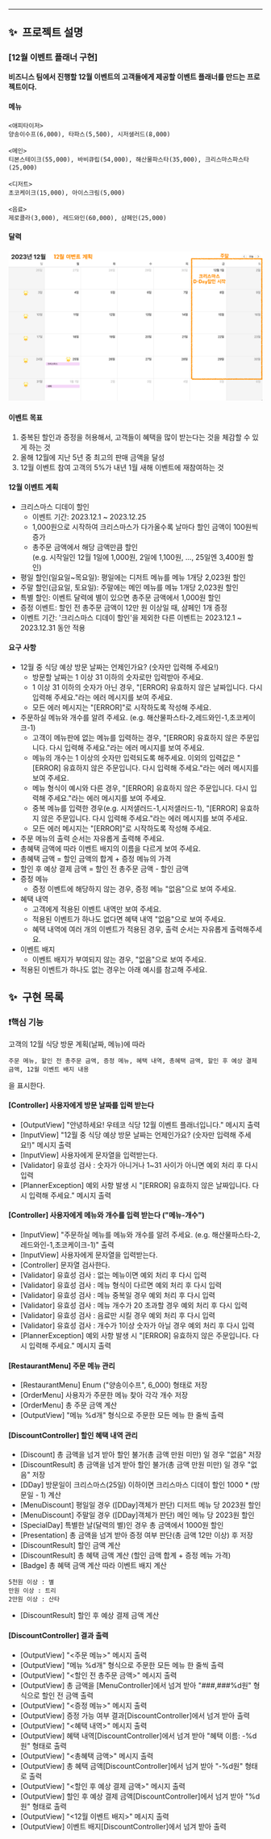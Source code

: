 ---
## ✨&nbsp;&nbsp;프로젝트 설명
### [12월 이벤트 플래너 구현]
**비즈니스 팀에서 진행할 12월 이벤트의 고객들에게 제공할 이벤트 플래너를 만드는 프로젝트이다.**

#### 메뉴

```
<애피타이저>
양송이수프(6,000), 타파스(5,500), 시저샐러드(8,000)

<메인>
티본스테이크(55,000), 바비큐립(54,000), 해산물파스타(35,000), 크리스마스파스타(25,000)

<디저트>
초코케이크(15,000), 아이스크림(5,000)

<음료>
제로콜라(3,000), 레드와인(60,000), 샴페인(25,000)
```

#### 달력

![](../image.png)

#### 이벤트 목표

1. 중복된 할인과 증정을 허용해서, 고객들이 혜택을 많이 받는다는 것을 체감할 수 있게 하는 것
2. 올해 12월에 지난 5년 중 최고의 판매 금액을 달성
3. 12월 이벤트 참여 고객의 5%가 내년 1월 새해 이벤트에 재참여하는 것

#### 12월 이벤트 계획

- 크리스마스 디데이 할인
    - 이벤트 기간: 2023.12.1 ~ 2023.12.25
    - 1,000원으로 시작하여 크리스마스가 다가올수록 날마다 할인 금액이 100원씩 증가
    - 총주문 금액에서 해당 금액만큼 할인  
      (e.g. 시작일인 12월 1일에 1,000원, 2일에 1,100원, ..., 25일엔 3,400원 할인)
- 평일 할인(일요일~목요일): 평일에는 디저트 메뉴를 메뉴 1개당 2,023원 할인
- 주말 할인(금요일, 토요일): 주말에는 메인 메뉴를 메뉴 1개당 2,023원 할인
- 특별 할인: 이벤트 달력에 별이 있으면 총주문 금액에서 1,000원 할인
- 증정 이벤트: 할인 전 총주문 금액이 12만 원 이상일 때, 샴페인 1개 증정
- 이벤트 기간: '크리스마스 디데이 할인'을 제외한 다른 이벤트는 2023.12.1 ~ 2023.12.31 동안 적용

#### 요구 사항

- 12월 중 식당 예상 방문 날짜는 언제인가요? (숫자만 입력해 주세요!)
    - 방문할 날짜는 1 이상 31 이하의 숫자로만 입력받아 주세요.
    - 1 이상 31 이하의 숫자가 아닌 경우, "[ERROR] 유효하지 않은 날짜입니다. 다시 입력해 주세요."라는 에러 메시지를 보여 주세요.
    - 모든 에러 메시지는 "[ERROR]"로 시작하도록 작성해 주세요.
- 주문하실 메뉴와 개수를 알려 주세요. (e.g. 해산물파스타-2,레드와인-1,초코케이크-1)
    - 고객이 메뉴판에 없는 메뉴를 입력하는 경우, "[ERROR] 유효하지 않은 주문입니다. 다시 입력해 주세요."라는 에러 메시지를 보여 주세요.
    - 메뉴의 개수는 1 이상의 숫자만 입력되도록 해주세요. 이외의 입력값은 "[ERROR] 유효하지 않은 주문입니다. 다시 입력해 주세요."라는 에러 메시지를 보여 주세요.
    - 메뉴 형식이 예시와 다른 경우, "[ERROR] 유효하지 않은 주문입니다. 다시 입력해 주세요."라는 에러 메시지를 보여 주세요.
    - 중복 메뉴를 입력한 경우(e.g. 시저샐러드-1,시저샐러드-1), "[ERROR] 유효하지 않은 주문입니다. 다시 입력해 주세요."라는 에러 메시지를 보여 주세요.
    - 모든 에러 메시지는 "[ERROR]"로 시작하도록 작성해 주세요.
- 주문 메뉴의 출력 순서는 자유롭게 출력해 주세요.
- 총혜택 금액에 따라 이벤트 배지의 이름을 다르게 보여 주세요.
- 총혜택 금액 = 할인 금액의 합계 + 증정 메뉴의 가격
- 할인 후 예상 결제 금액 = 할인 전 총주문 금액 - 할인 금액
- 증정 메뉴
    - 증정 이벤트에 해당하지 않는 경우, 증정 메뉴 "없음"으로 보여 주세요.
- 혜택 내역
    - 고객에게 적용된 이벤트 내역만 보여 주세요.
    - 적용된 이벤트가 하나도 없다면 혜택 내역 "없음"으로 보여 주세요.
    - 혜택 내역에 여러 개의 이벤트가 적용된 경우, 출력 순서는 자유롭게 출력해주세요.
- 이벤트 배지
    - 이벤트 배지가 부여되지 않는 경우, "없음"으로 보여 주세요.
- 적용된 이벤트가 하나도 없는 경우는 아래 예시를 참고해 주세요.



## ✨&nbsp;&nbsp;구현 목록

### ❗핵심 기능 
고객의 12월 식당 방문 계획(날짜, 메뉴)에 따라 
```
주문 메뉴, 할인 전 총주문 금액, 증정 메뉴, 혜택 내역, 총혜택 금액, 할인 후 예상 결제 금액, 12월 이벤트 배지 내용
```
을 표시한다.


#### [Controller] 사용자에게 방문 날짜를 입력 받는다

* [OutputView] "안녕하세요! 우테코 식당 12월 이벤트 플래너입니다." 메시지 출력
* [InputView] "12월 중 식당 예상 방문 날짜는 언제인가요? (숫자만 입력해 주세요!)" 메시지 출력
* [InputView] 사용자에게 문자열을 입력받는다.
* [Validator] 유효성 검사 : 숫자가 아니거나 1~31 사이가 아니면 예외 처리 후 다시 입력
* [PlannerException] 예외 사항 발생 시 "[ERROR] 유효하지 않은 날짜입니다. 다시 입력해 주세요." 메시지 출력

#### [Controller] 사용자에게 메뉴와 개수를 입력 받는다 ("메뉴-개수")

* [InputView] "주문하실 메뉴를 메뉴와 개수를 알려 주세요. (e.g. 해산물파스타-2,레드와인-1,초코케이크-1)" 출력
* [InputView] 사용자에게 문자열을 입력받는다.
* [Controller] 문자열 검사한다.
* [Validator] 유효성 검사 : 없는 메뉴이면 예외 처리 후 다시 입력
* [Validator] 유효성 검사 : 메뉴 형식이 다르면 예외 처리 후 다시 입력
* [Validator] 유효성 검사 : 메뉴 중복일 경우 예외 처리 후 다시 입력
* [Validator] 유효성 검사 : 메뉴 개수가 20 초과할 경우 예외 처리 후 다시 입력
* [Validator] 유효성 검사 : 음료만 시킬 경우 예외 처리 후 다시 입력
* [Validator] 유효성 검사 : 개수가 1이상 숫자가 아닐 경우 예외 처리 후 다시 입력
* [PlannerException] 예외 사항 발생 시 "[ERROR] 유효하지 않은 주문입니다. 다시 입력해 주세요." 메시지 출력

#### [RestaurantMenu] 주문 메뉴 관리

* [RestaurantMenu] Enum ("양송이수프", 6_000) 형태로 저장
* [OrderMenu] 사용자가 주문한 메뉴 찾아 각각 개수 저장
* [OrderMenu] 총 주문 금액 계산
* [OutputView] "메뉴 %d개" 형식으로 주문한 모든 메뉴 한 줄씩 출력

#### [DiscountController] 할인 혜택 내역 관리

* [Discount] 총 금액을 넘겨 받아 할인 불가(총 금액 만원 미만) 일 경우 "없음" 저장
* [DiscountResult] 총 금액을 넘겨 받아 할인 불가(총 금액 만원 미만) 일 경우 "없음" 저장
* [DDay] 방문일이 크리스마스(25일) 이하이면 크리스마스 디데이 할인 1000 * (방문일 - 1) 계산
* [MenuDiscount] 평일일 경우 ([DDay]객체가 판단) 디저트 메뉴 당 2023원 할인
* [MenuDiscount] 주말일 경우 ([DDay]객체가 판단) 메인 메뉴 당 2023원 할인
* [SpecialDay] 특별한 날(달력의 별)인 경우 총 금액에서 1000원 할인
* [Presentation] 총 금액을 넘겨 받아 증정 여부 판단(총 금액 12만 이상) 후 저장
* [DiscountResult] 할인 금액 계산
* [DiscountResult] 총 혜택 금액 계산 (할인 금액 합계 + 증정 메뉴 가격)
* [Badge] 총 혜택 금액 계산 따라 이벤트 배지 계산
```
5천원 이상 : 별
만원 이상 : 트리
2만원 이상 : 산타
```
* [DiscountResult] 할인 후 예상 결제 금액 계산

#### [DiscountController] 결과 출력

* [OutputView] "<주문 메뉴>" 메시지 출력
* [OutputView] "메뉴 %d개" 형식으로 주문한 모든 메뉴 한 줄씩 출력
* [OutputView] "<할인 전 총주문 금액>" 메시지 출력
* [OutputView] 총 금액을 [MenuController]에서 넘겨 받아 "###,###%d원" 형식으로 할인 전 금액 출력
* [OutputView] "<증정 메뉴>" 메시지 출력
* [OutputView] 증정 가능 여부 결과[DiscountController]에서 넘겨 받아 출력
* [OutputView] "<혜택 내역>" 메시지 출력
* [OutputView] 혜택 내역[DiscountController]에서 넘겨 받아 "혜택 이름: -%d원" 형태로 출력
* [OutputView] "<총혜택 금액>" 메시지 출력
* [OutputView] 총 혜택 금액[DiscountController]에서 넘겨 받아 "-%d원" 형태로 출력
* [OutputView] "<할인 후 예상 결제 금액>" 메시지 출력
* [OutputView] 할인 후 예상 결제 금액[DiscountController]에서 넘겨 받아 "%d원" 형태로 출력
* [OutputView] "<12월 이벤트 배지>" 메시지 출력
* [OutputView] 이벤트 배지[DiscountController]에서 넘겨 받아 출력